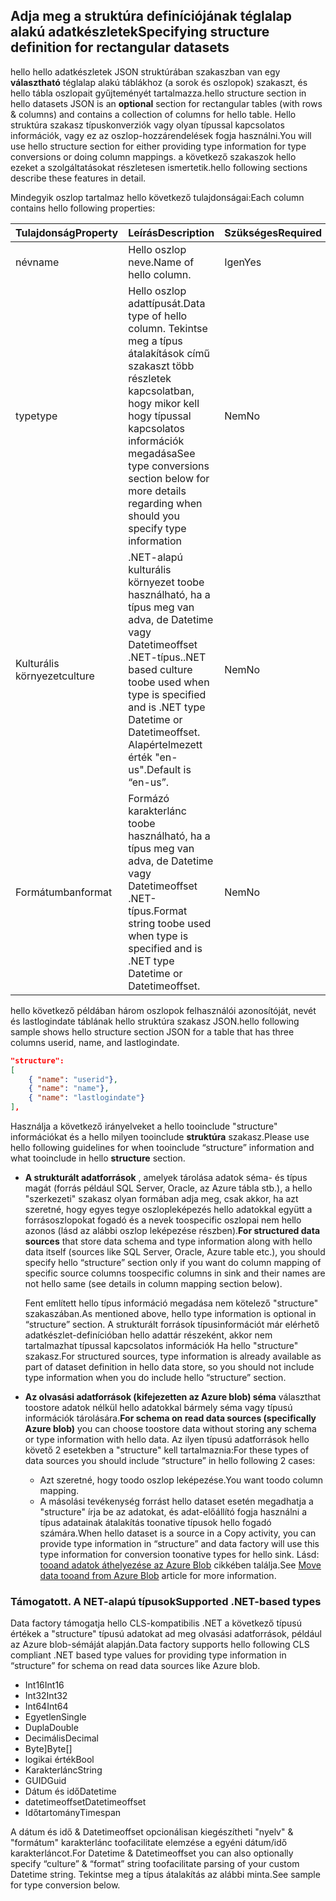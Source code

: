 ## <a name="specifying-structure-definition-for-rectangular-datasets"></a><span data-ttu-id="12d05-101">Adja meg a struktúra definíciójának téglalap alakú adatkészletek</span><span class="sxs-lookup"><span data-stu-id="12d05-101">Specifying structure definition for rectangular datasets</span></span>
<span data-ttu-id="12d05-102">hello hello adatkészletek JSON struktúrában szakaszban van egy **választható** téglalap alakú táblákhoz (a sorok és oszlopok) szakaszt, és hello tábla oszlopait gyűjteményét tartalmazza.</span><span class="sxs-lookup"><span data-stu-id="12d05-102">hello structure section in hello datasets JSON is an **optional** section for rectangular tables (with rows & columns) and contains a collection of columns for hello table.</span></span> <span data-ttu-id="12d05-103">Hello struktúra szakasz típuskonverziók vagy olyan típussal kapcsolatos információk, vagy ez az oszlop-hozzárendelések fogja használni.</span><span class="sxs-lookup"><span data-stu-id="12d05-103">You will use hello structure section for either providing type information for type conversions or doing column mappings.</span></span> <span data-ttu-id="12d05-104">a következő szakaszok hello ezeket a szolgáltatásokat részletesen ismertetik.</span><span class="sxs-lookup"><span data-stu-id="12d05-104">hello following sections describe these features in detail.</span></span> 

<span data-ttu-id="12d05-105">Mindegyik oszlop tartalmaz hello következő tulajdonságai:</span><span class="sxs-lookup"><span data-stu-id="12d05-105">Each column contains hello following properties:</span></span>

| <span data-ttu-id="12d05-106">Tulajdonság</span><span class="sxs-lookup"><span data-stu-id="12d05-106">Property</span></span> | <span data-ttu-id="12d05-107">Leírás</span><span class="sxs-lookup"><span data-stu-id="12d05-107">Description</span></span> | <span data-ttu-id="12d05-108">Szükséges</span><span class="sxs-lookup"><span data-stu-id="12d05-108">Required</span></span> |
| --- | --- | --- |
| <span data-ttu-id="12d05-109">név</span><span class="sxs-lookup"><span data-stu-id="12d05-109">name</span></span> |<span data-ttu-id="12d05-110">Hello oszlop neve.</span><span class="sxs-lookup"><span data-stu-id="12d05-110">Name of hello column.</span></span> |<span data-ttu-id="12d05-111">Igen</span><span class="sxs-lookup"><span data-stu-id="12d05-111">Yes</span></span> |
| <span data-ttu-id="12d05-112">type</span><span class="sxs-lookup"><span data-stu-id="12d05-112">type</span></span> |<span data-ttu-id="12d05-113">Hello oszlop adattípusát.</span><span class="sxs-lookup"><span data-stu-id="12d05-113">Data type of hello column.</span></span> <span data-ttu-id="12d05-114">Tekintse meg a típus átalakítások című szakaszt több részletek kapcsolatban, hogy mikor kell hogy típussal kapcsolatos információk megadása</span><span class="sxs-lookup"><span data-stu-id="12d05-114">See type conversions section below for more details regarding when should you specify type information</span></span> |<span data-ttu-id="12d05-115">Nem</span><span class="sxs-lookup"><span data-stu-id="12d05-115">No</span></span> |
| <span data-ttu-id="12d05-116">Kulturális környezet</span><span class="sxs-lookup"><span data-stu-id="12d05-116">culture</span></span> |<span data-ttu-id="12d05-117">.NET-alapú kulturális környezet toobe használható, ha a típus meg van adva, de Datetime vagy Datetimeoffset .NET-típus.</span><span class="sxs-lookup"><span data-stu-id="12d05-117">.NET based culture toobe used when type is specified and is .NET type Datetime or Datetimeoffset.</span></span> <span data-ttu-id="12d05-118">Alapértelmezett érték "en-us".</span><span class="sxs-lookup"><span data-stu-id="12d05-118">Default is “en-us”.</span></span> |<span data-ttu-id="12d05-119">Nem</span><span class="sxs-lookup"><span data-stu-id="12d05-119">No</span></span> |
| <span data-ttu-id="12d05-120">Formátumban</span><span class="sxs-lookup"><span data-stu-id="12d05-120">format</span></span> |<span data-ttu-id="12d05-121">Formázó karakterlánc toobe használható, ha a típus meg van adva, de Datetime vagy Datetimeoffset .NET-típus.</span><span class="sxs-lookup"><span data-stu-id="12d05-121">Format string toobe used when type is specified and is .NET type Datetime or Datetimeoffset.</span></span> |<span data-ttu-id="12d05-122">Nem</span><span class="sxs-lookup"><span data-stu-id="12d05-122">No</span></span> |

<span data-ttu-id="12d05-123">hello következő példában három oszlopok felhasználói azonosítóját, nevét és lastlogindate táblának hello struktúra szakasz JSON.</span><span class="sxs-lookup"><span data-stu-id="12d05-123">hello following sample shows hello structure section JSON for a table that has three columns userid, name, and lastlogindate.</span></span>

```json
"structure": 
[
    { "name": "userid"},
    { "name": "name"},
    { "name": "lastlogindate"}
],
```

<span data-ttu-id="12d05-124">Használja a következő irányelveket a hello tooinclude "structure" információkat és a hello milyen tooinclude **struktúra** szakasz.</span><span class="sxs-lookup"><span data-stu-id="12d05-124">Please use hello following guidelines for when tooinclude “structure” information and what tooinclude in hello **structure** section.</span></span>

* <span data-ttu-id="12d05-125">**A strukturált adatforrások** , amelyek tárolása adatok séma- és típus magát (forrás például SQL Server, Oracle, az Azure tábla stb.), a hello "szerkezeti" szakasz olyan formában adja meg, csak akkor, ha azt szeretné, hogy egyes tegye oszlopleképezés hello adatokkal együtt a forrásoszlopokat fogadó és a nevek toospecific oszlopai nem hello azonos (lásd az alábbi oszlop leképezése részben).</span><span class="sxs-lookup"><span data-stu-id="12d05-125">**For structured data sources** that store data schema and type information along with hello data itself (sources like SQL Server, Oracle, Azure table etc.), you should specify hello “structure” section only if you want do column mapping of specific source columns toospecific columns in sink and their names are not hello same (see details in column mapping section below).</span></span> 
  
    <span data-ttu-id="12d05-126">Fent említett hello típus információ megadása nem kötelező "structure" szakaszában.</span><span class="sxs-lookup"><span data-stu-id="12d05-126">As mentioned above, hello type information is optional in “structure” section.</span></span> <span data-ttu-id="12d05-127">A strukturált források típusinformációt már elérhető adatkészlet-definícióban hello adattár részeként, akkor nem tartalmazhat típussal kapcsolatos információk Ha hello "structure" szakasz.</span><span class="sxs-lookup"><span data-stu-id="12d05-127">For structured sources, type information is already available as part of dataset definition in hello data store, so you should not include type information when you do include hello “structure” section.</span></span>
* <span data-ttu-id="12d05-128">**Az olvasási adatforrások (kifejezetten az Azure blob) séma** választhat toostore adatok nélkül hello adatokkal bármely séma vagy típusú információk tárolására.</span><span class="sxs-lookup"><span data-stu-id="12d05-128">**For schema on read data sources (specifically Azure blob)**  you can choose toostore data without storing any schema or type information with hello data.</span></span> <span data-ttu-id="12d05-129">Az ilyen típusú adatforrások hello követő 2 esetekben a "structure" kell tartalmaznia:</span><span class="sxs-lookup"><span data-stu-id="12d05-129">For these types of data sources you should include “structure” in hello following 2 cases:</span></span>
  * <span data-ttu-id="12d05-130">Azt szeretné, hogy toodo oszlop leképezése.</span><span class="sxs-lookup"><span data-stu-id="12d05-130">You want toodo column mapping.</span></span>
  * <span data-ttu-id="12d05-131">A másolási tevékenység forrást hello dataset esetén megadhatja a "structure" írja be az adatokat, és adat-előállító fogja használni a típus adatainak átalakítás toonative típusok hello fogadó számára.</span><span class="sxs-lookup"><span data-stu-id="12d05-131">When hello dataset is a source in a Copy activity, you can provide type information in “structure” and data factory will use this type information for conversion toonative types for hello sink.</span></span> <span data-ttu-id="12d05-132">Lásd: [tooand adatok áthelyezése az Azure Blob](../articles/data-factory/data-factory-azure-blob-connector.md) cikkében találja.</span><span class="sxs-lookup"><span data-stu-id="12d05-132">See [Move data tooand from Azure Blob](../articles/data-factory/data-factory-azure-blob-connector.md) article for more information.</span></span>

### <a name="supported-net-based-types"></a><span data-ttu-id="12d05-133">Támogatott. A NET-alapú típusok</span><span class="sxs-lookup"><span data-stu-id="12d05-133">Supported .NET-based types</span></span>
<span data-ttu-id="12d05-134">Data factory támogatja hello CLS-kompatibilis .NET a következő típusú értékek a "structure" típusú adatokat ad meg olvasási adatforrások, például az Azure blob-sémáját alapján.</span><span class="sxs-lookup"><span data-stu-id="12d05-134">Data factory supports hello following CLS compliant .NET based type values for providing type information in “structure” for schema on read data sources like Azure blob.</span></span>

* <span data-ttu-id="12d05-135">Int16</span><span class="sxs-lookup"><span data-stu-id="12d05-135">Int16</span></span>
* <span data-ttu-id="12d05-136">Int32</span><span class="sxs-lookup"><span data-stu-id="12d05-136">Int32</span></span> 
* <span data-ttu-id="12d05-137">Int64</span><span class="sxs-lookup"><span data-stu-id="12d05-137">Int64</span></span>
* <span data-ttu-id="12d05-138">Egyetlen</span><span class="sxs-lookup"><span data-stu-id="12d05-138">Single</span></span>
* <span data-ttu-id="12d05-139">Dupla</span><span class="sxs-lookup"><span data-stu-id="12d05-139">Double</span></span>
* <span data-ttu-id="12d05-140">Decimális</span><span class="sxs-lookup"><span data-stu-id="12d05-140">Decimal</span></span>
* <span data-ttu-id="12d05-141">Byte]</span><span class="sxs-lookup"><span data-stu-id="12d05-141">Byte[]</span></span>
* <span data-ttu-id="12d05-142">logikai érték</span><span class="sxs-lookup"><span data-stu-id="12d05-142">Bool</span></span>
* <span data-ttu-id="12d05-143">Karakterlánc</span><span class="sxs-lookup"><span data-stu-id="12d05-143">String</span></span> 
* <span data-ttu-id="12d05-144">GUID</span><span class="sxs-lookup"><span data-stu-id="12d05-144">Guid</span></span>
* <span data-ttu-id="12d05-145">Dátum és idő</span><span class="sxs-lookup"><span data-stu-id="12d05-145">Datetime</span></span>
* <span data-ttu-id="12d05-146">datetimeoffset</span><span class="sxs-lookup"><span data-stu-id="12d05-146">Datetimeoffset</span></span>
* <span data-ttu-id="12d05-147">Időtartomány</span><span class="sxs-lookup"><span data-stu-id="12d05-147">Timespan</span></span> 

<span data-ttu-id="12d05-148">A dátum és idő & Datetimeoffset opcionálisan kiegészítheti "nyelv" & "formátum" karakterlánc toofacilitate elemzése a egyéni dátum/idő karakterláncot.</span><span class="sxs-lookup"><span data-stu-id="12d05-148">For Datetime & Datetimeoffset you can also optionally specify “culture” & “format” string toofacilitate parsing of your custom Datetime string.</span></span> <span data-ttu-id="12d05-149">Tekintse meg a típus átalakítás az alábbi minta.</span><span class="sxs-lookup"><span data-stu-id="12d05-149">See sample for type conversion below.</span></span>

